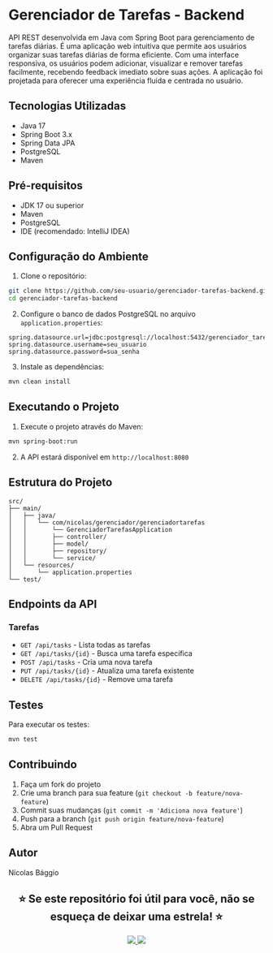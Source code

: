 # Gerenciador de Tarefas - Backend

API REST desenvolvida em Java com Spring Boot para gerenciamento de tarefas diárias.
É uma aplicação web intuitiva que permite aos usuários organizar suas tarefas diárias de forma eficiente. Com uma interface responsiva, os usuários podem adicionar, visualizar e remover tarefas facilmente, recebendo feedback imediato sobre suas ações. A aplicação foi projetada para oferecer uma experiência fluida e centrada no usuário.

## Tecnologias Utilizadas

- Java 17
- Spring Boot 3.x
- Spring Data JPA
- PostgreSQL
- Maven

## Pré-requisitos

- JDK 17 ou superior
- Maven
- PostgreSQL
- IDE (recomendado: IntelliJ IDEA)

## Configuração do Ambiente

1. Clone o repositório:
```bash
git clone https://github.com/seu-usuario/gerenciador-tarefas-backend.git
cd gerenciador-tarefas-backend
```

2. Configure o banco de dados PostgreSQL no arquivo `application.properties`:
```properties
spring.datasource.url=jdbc:postgresql://localhost:5432/gerenciador_tarefas
spring.datasource.username=seu_usuario
spring.datasource.password=sua_senha
```

3. Instale as dependências:
```bash
mvn clean install
```

## Executando o Projeto

1. Execute o projeto através do Maven:
```bash
mvn spring-boot:run
```

2. A API estará disponível em `http://localhost:8080`

## Estrutura do Projeto

```
src/
├── main/
│   ├── java/
│   │   └── com/nicolas/gerenciador/gerenciadortarefas
│   │       └── GerenciadorTarefasApplication
│   │       ├── controller/
│   │       ├── model/
│   │       ├── repository/
│   │       └── service/
│   └── resources/
│       └── application.properties
└── test/
```

## Endpoints da API

### Tarefas

- `GET /api/tasks` - Lista todas as tarefas
- `GET /api/tasks/{id}` - Busca uma tarefa específica
- `POST /api/tasks` - Cria uma nova tarefa
- `PUT /api/tasks/{id}` - Atualiza uma tarefa existente
- `DELETE /api/tasks/{id}` - Remove uma tarefa

## Testes

Para executar os testes:

```bash
mvn test
```

## Contribuindo

1. Faça um fork do projeto
2. Crie uma branch para sua feature (`git checkout -b feature/nova-feature`)
3. Commit suas mudanças (`git commit -m 'Adiciona nova feature'`)
4. Push para a branch (`git push origin feature/nova-feature`)
5. Abra um Pull Request

## Autor

Nícolas Bággio

<div align="center">
  <h2>⭐ Se este repositório foi útil para você, não se esqueça de deixar uma estrela! ⭐</h2>

  <a href="mailto:nicolasbbaggio@gmail.com">
    <img src="https://img.shields.io/badge/Gmail-333333?style=for-the-badge&logo=gmail&logoColor=red">
  </a>
  <a href="https://www.linkedin.com/in/nicolasbaggio/">
    <img src="https://img.shields.io/badge/-LinkedIn-%230077B5?style=for-the-badge&logo=linkedin&logoColor=white">
  </a> 
</div>
